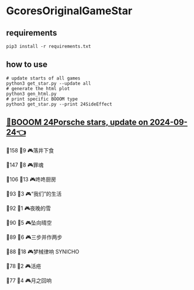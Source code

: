# GcoresOriginalGameStar

## requirements
```
pip3 install -r requirements.txt
```

## how to use
```
# update starts of all games
python3 get_star.py --update all
# generate the html plot
python3 gen_html.py
# print specific BOOOM type
python3 get_star.py --print 24SideEffect
```

## [🔗BOOOM 24Porsche stars, update on 2024-09-24👈](https://raw.githack.com/sichaozhang1112/GcoresOriginalGameStar/main/html/24Porsche.html) 
🌟158 👥9   🎮落井下食               

🌟147 👥8   🎮罪魂                 

🌟106 👥13  🎮咚咚厨房               

🌟93  👥3   🎮“我们”的生活            

🌟92  👥1   🎮夜晚的雪               

🌟90  👥5   🎮坠向晴空               

🌟89  👥6   🎮三步并作两步             

🌟88  👥18  🎮梦械律响 SYNICHO       

🌟78  👥2   🎮活疮                 

🌟77  👥4   🎮月之回响               

